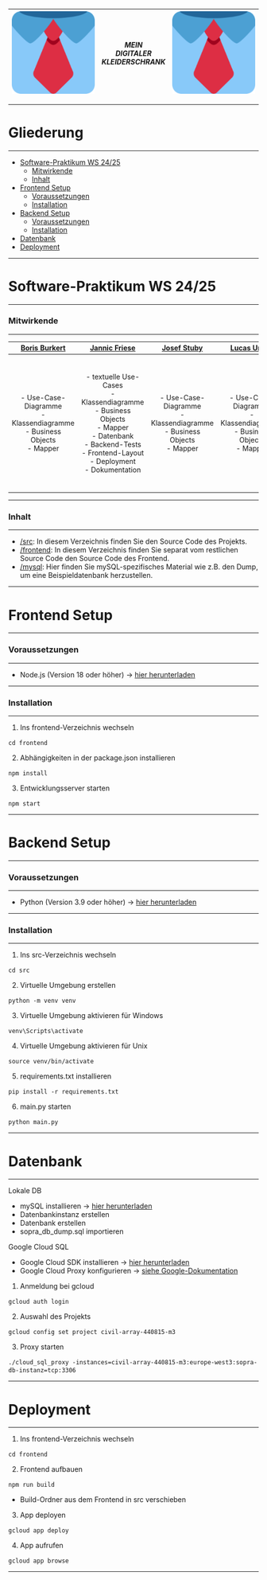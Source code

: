 
| ![Logo](frontend/public/logo192.png) | ***MEIN<br> DIGITALER<br> KLEIDERSCHRANK*** | ![Logo](frontend/public/logo192.png) |
|:------------------------------------:|:-------------------------------------------:|:------------------------------------:|
___
# Gliederung
___
- [Software-Praktikum WS 24/25](#software-praktikum-ws-2425)
  - [Mitwirkende](#mitwirkende)
  - [Inhalt](#inhalt)
- [Frontend Setup](#frontend-setup)
  - [Voraussetzungen](#prerequisites)
  - [Installation](#installation)
- [Backend Setup](#backend-setup)
  - [Voraussetzungen](#voraussetzungen-1)
  - [Installation](#installation-1)
- [Datenbank](#database)
- [Deployment](#deployment)

___

# Software-Praktikum WS 24/25

___
### Mitwirkende
___

|                      [Boris Burkert](https://github.com/Boris147)                       |                                                                    [Jannic Friese](https://github.com/jannicfriese)                                                                    |                        [Josef Stuby](https://github.com/J0seef)                         |                    [Lucas Urban](https://github.com/LucasUrban-WI7)                     |                       [Xiaoping Wu](https://github.com/Xiao1309)                        |                                                                                            [Yasin Yasar](https://github.com/yasinyasar017)                                                                                            |
|:---------------------------------------------------------------------------------------:|:--------------------------------------------------------------------------------------------------------------------------------------------------------------------------------------:|:---------------------------------------------------------------------------------------:|:---------------------------------------------------------------------------------------:|:---------------------------------------------------------------------------------------:|:-------------------------------------------------------------------------------------------------------------------------------------------------------------------------------------------------------------------------------------:|
| - Use-Case-Diagramme <br> -Klassendiagramme <br> - Business Objects <br> - Mapper <br>  | - textuelle Use-Cases <br> -Klassendiagramme <br> - Business Objects <br> - Mapper <br> - Datenbank <br> - Backend-Tests <br> - Frontend-Layout <br> - Deployment <br> - Dokumentation | - Use-Case-Diagramme <br> -Klassendiagramme <br> - Business Objects <br> - Mapper <br>  | - Use-Case-Diagramme <br> -Klassendiagramme <br> - Business Objects <br> - Mapper <br>  | - Use-Case-Diagramme <br> -Klassendiagramme <br> - Business Objects <br> - Mapper <br>  | - Use-Case-Diagramme <br> -Klassendiagramme <br> - Business Objects <br> - Mapper <br> - APIs im frontend <br> - KleiderschrankAPI <br> - API Test im frontend <br> - Google Firebase <br> - Person mit Kleiderschrank Zuweisung <br> |
___
### Inhalt
___

- [/src](/src): In diesem Verzeichnis finden Sie den Source Code des Projekts.
- [/frontend](/frontend): In diesem Verzeichnis finden Sie separat vom restlichen Source Code 
den Source Code des Frontend.
- [/mysql](/mysql): Hier finden Sie mySQL-spezifisches Material wie z.B. den Dump, um eine
Beispieldatenbank herzustellen.
___

# Frontend Setup

___
### Voraussetzungen
___
- Node.js (Version 18 oder höher) -> [hier herunterladen](https://nodejs.org/)
___
### Installation
___
1) Ins frontend-Verzeichnis wechseln
```
cd frontend
```
2) Abhängigkeiten in der package.json installieren
```
npm install
```
3) Entwicklungsserver starten
```
npm start
```

___

# Backend Setup

___
### Voraussetzungen
___
- Python (Version 3.9 oder höher) -> [hier herunterladen](https://www.python.org/downloads/)
___
### Installation
___
1) Ins src-Verzeichnis wechseln
```
cd src
```
2) Virtuelle Umgebung erstellen
```
python -m venv venv
```
3) Virtuelle Umgebung aktivieren für Windows
```
venv\Scripts\activate 
```
4) Virtuelle Umgebung aktivieren für Unix
```
source venv/bin/activate
```
5) requirements.txt installieren
```
pip install -r requirements.txt
```
6) main.py starten
```
python main.py
```
___

# Datenbank

___
Lokale DB
- mySQL installieren -> [hier herunterladen](https://dev.mysql.com/downloads/mysql/)
- Datenbankinstanz erstellen
- Datenbank erstellen
- sopra_db_dump.sql importieren

Google Cloud SQL
- Google Cloud SDK installieren -> [hier herunterladen](https://cloud.google.com/sdk)
- Google Cloud Proxy konfigurieren -> [siehe Google-Dokumentation](https://cloud.google.com/sdk/docs/proxy-settings) 
1) Anmeldung bei gcloud
```
gcloud auth login
```
2) Auswahl des Projekts
```
gcloud config set project civil-array-440815-m3
```
3) Proxy starten
```
./cloud_sql_proxy -instances=civil-array-440815-m3:europe-west3:sopra-db-instanz=tcp:3306
```
___

# Deployment

___
1) Ins frontend-Verzeichnis wechseln
```
cd frontend
```
2) Frontend aufbauen
```
npm run build
```
- Build-Ordner aus dem Frontend in src verschieben
3) App deployen
```
gcloud app deploy
```
4) App aufrufen
```
gcloud app browse
```
___
